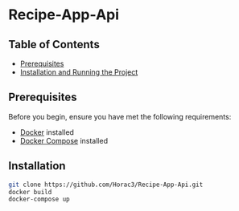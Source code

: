 # Recipe-App-Api

## Table of Contents

- [Prerequisites](#prerequisites)
- [Installation and Running the Project](#installation)



## Prerequisites

Before you begin, ensure you have met the following requirements:

- [Docker](https://www.docker.com/get-started) installed
- [Docker Compose](https://docs.docker.com/compose/install/) installed

## Installation
   ```bash
   git clone https://github.com/Horac3/Recipe-App-Api.git
   docker build
   docker-compose up

